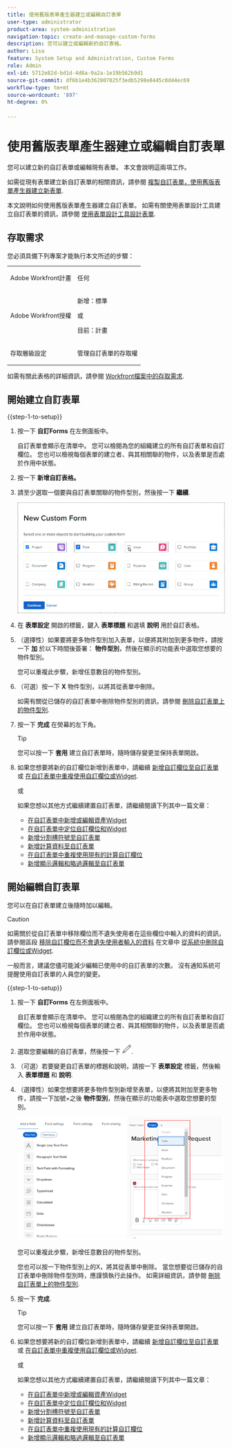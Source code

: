 ```yaml
---
title: 使用舊版表單產生器建立或編輯自訂表單
user-type: administrator
product-area: system-administration
navigation-topic: create-and-manage-custom-forms
description: 您可以建立或編輯新的自訂表格。
author: Lisa
feature: System Setup and Administration, Custom Forms
role: Admin
exl-id: 5712e82d-bd1d-4d8a-9a2a-1e19b562b9d1
source-git-commit: df6b1e4b362807025f3edb5298e8445c0d44ec69
workflow-type: tm+mt
source-wordcount: '897'
ht-degree: 0%

---
```


# 使用舊版表單產生器建立或編輯自訂表單

<!--Audited: 01/2024-->

您可以建立新的自訂表單或編輯現有表單。 本文會說明這兩項工作。

如需從現有表單建立新自訂表單的相關資訊，請參閱 [複製自訂表單，使用舊版表單產生器建立新表單](../../../administration-and-setup/customize-workfront/create-manage-custom-forms/copy-custom-form-to-create-a-new-one.md).

本文說明如何使用舊版表單產生器建立自訂表單。 如需有關使用表單設計工具建立自訂表單的資訊，請參閱 [使用表單設計工具設計表單](/help/quicksilver/administration-and-setup/customize-workfront/create-manage-custom-forms/form-designer/design-a-form/design-a-form.md).

## 存取需求

您必須具備下列專案才能執行本文所述的步驟：

<table style="table-layout:auto"> 
 <col> 
 <col> 
 <tbody> 
  <tr data-mc-conditions=""> 
   <td role="rowheader"> <p>Adobe Workfront計畫</p> </td> 
   <td>任何</td> 
  </tr> 
  <tr> 
   <td role="rowheader">Adobe Workfront授權</td> 
   <td><p>新增：標準</p>
   <p>或</p>
   <p>目前：計畫</p></td> 
  </tr> 
  <tr data-mc-conditions=""> 
   <td role="rowheader">存取層級設定</td> 
   <td> <p>管理自訂表單的存取權</p> </td> 
  </tr>  
 </tbody> 
</table>

如需有關此表格的詳細資訊，請參閱 [Workfront檔案中的存取需求](/help/quicksilver/administration-and-setup/add-users/access-levels-and-object-permissions/access-level-requirements-in-documentation.md).

## 開始建立自訂表單

{{step-1-to-setup}}

1. 按一下 **自訂Forms** 在左側面板中。

   自訂表單會顯示在清單中。 您可以檢閱為您的組織建立的所有自訂表單和自訂欄位。 您也可以檢視每個表單的建立者、與其相關聯的物件，以及表單是否處於作用中狀態。

1. 按一下 **新增自訂表格。**
1. 請至少選取一個要與自訂表單關聯的物件型別，然後按一下 **繼續**.

   ![](assets/choose-object-type.jpg)

1. 在 **表單設定** 開啟的標籤，鍵入 **表單標題** 和選填 **說明** 用於自訂表格。

1. （選擇性）如果要將更多物件型別加入表單，以便將其附加到更多物件，請按一下 **加** 於以下時間後簽署： **物件型別**，然後在顯示的功能表中選取您想要的物件型別。

   您可以重複此步驟，新增任意數目的物件型別。

1. （可選）按一下 **X** 物件型別，以將其從表單中刪除。

   如需有關從已儲存的自訂表單中刪除物件型別的資訊，請參閱 [刪除自訂表單上的物件型別](../../../administration-and-setup/customize-workfront/create-manage-custom-forms/delete-object-type-on-a-custom-form.md).

1. 按一下 **完成** 在熒幕的左下角。

   >[!TIP]
   >
   >您可以按一下 **套用** 建立自訂表單時，隨時儲存變更並保持表單開啟。

1. 如果您想要將新的自訂欄位新增到表單中，請繼續 [新增自訂欄位至自訂表單](../../../administration-and-setup/customize-workfront/create-manage-custom-forms/add-a-custom-field-to-a-custom-form.md) 或 [在自訂表單中重複使用自訂欄位或Widget](../../../administration-and-setup/customize-workfront/create-manage-custom-forms/reuse-an-existing-field.md).

   或

   如果您想以其他方式繼續建置自訂表單，請繼續閱讀下列其中一篇文章：

   * [在自訂表單中新增或編輯資產Widget](../../../administration-and-setup/customize-workfront/create-manage-custom-forms/add-widget-or-edit-its-properties-in-a-custom-form.md)
   * [在自訂表單中定位自訂欄位和Widget](../../../administration-and-setup/customize-workfront/create-manage-custom-forms/position-fields-in-a-custom-form.md)
   * [新增分割槽符號至自訂表單](../../../administration-and-setup/customize-workfront/create-manage-custom-forms/add-a-section-break-to-a-custom-form.md)
   * [新增計算資料至自訂表單](../../../administration-and-setup/customize-workfront/create-manage-custom-forms/add-calculated-data-to-custom-form.md)
   * [在自訂表單中重複使用現有的計算自訂欄位](../../../administration-and-setup/customize-workfront/create-manage-custom-forms/use-existing-calc-field-new-custom-form.md)
   * [新增顯示邏輯和略過邏輯至自訂表單](../../../administration-and-setup/customize-workfront/create-manage-custom-forms/display-or-skip-logic-custom-form.md)

## 開始編輯自訂表單

您可以在自訂表單建立後隨時加以編輯。

>[!CAUTION]
>
>如需關於從自訂表單中移除欄位而不遺失使用者在這些欄位中輸入的資料的資訊，請參閱區段 [移除自訂欄位而不會遺失使用者輸入的資料](../../../administration-and-setup/customize-workfront/create-manage-custom-forms/delete-a-custom-field.md#remove) 在文章中 [從系統中刪除自訂欄位或Widget](../../../administration-and-setup/customize-workfront/create-manage-custom-forms/delete-a-custom-field.md).
>
>一般而言，建議您儘可能減少編輯已使用中的自訂表單的次數。 沒有通知系統可提醒使用自訂表單的人員您的變更。

{{step-1-to-setup}}

1. 按一下 **自訂Forms** 在左側面板中。

   自訂表單會顯示在清單中。 您可以檢閱為您的組織建立的所有自訂表單和自訂欄位。 您也可以檢視每個表單的建立者、與其相關聯的物件，以及表單是否處於作用中狀態。

1. 選取您要編輯的自訂表單，然後按一下 ![編輯圖示](assets/edit-icon.png).
1. （可選）若要變更自訂表單的標題和說明，請按一下 **表單設定** 標籤，然後輸入 **表單標題** 和 **說明**.

1. （選擇性）如果您想要將更多物件型別新增至表單，以便將其附加至更多物件，請按一下加號+之後 **物件型別**，然後在顯示的功能表中選取您想要的型別。

   ![](assets/add-object-type-existing-form.png)

   您可以重複此步驟，新增任意數目的物件型別。

   您也可以按一下物件型別上的X，將其從表單中刪除。 當您想要從已儲存的自訂表單中刪除物件型別時，應謹慎執行此操作。 如需詳細資訊，請參閱 [刪除自訂表單上的物件型別](../../../administration-and-setup/customize-workfront/create-manage-custom-forms/delete-object-type-on-a-custom-form.md).

1. 按一下 **完成**.

   >[!TIP]
   >
   >您可以按一下 **套用** 建立自訂表單時，隨時儲存變更並保持表單開啟。

1. 如果您想要將新的自訂欄位新增到表單中，請繼續 [新增自訂欄位至自訂表單](../../../administration-and-setup/customize-workfront/create-manage-custom-forms/add-a-custom-field-to-a-custom-form.md) 或 [在自訂表單中重複使用自訂欄位或Widget](../../../administration-and-setup/customize-workfront/create-manage-custom-forms/reuse-an-existing-field.md).

   或

   如果您想以其他方式繼續建置自訂表單，請繼續閱讀下列其中一篇文章：

   * [在自訂表單中新增或編輯資產Widget](../../../administration-and-setup/customize-workfront/create-manage-custom-forms/add-widget-or-edit-its-properties-in-a-custom-form.md)
   * [在自訂表單中定位自訂欄位和Widget](../../../administration-and-setup/customize-workfront/create-manage-custom-forms/position-fields-in-a-custom-form.md)
   * [新增分割槽符號至自訂表單](../../../administration-and-setup/customize-workfront/create-manage-custom-forms/add-a-section-break-to-a-custom-form.md)
   * [新增計算資料至自訂表單](../../../administration-and-setup/customize-workfront/create-manage-custom-forms/add-calculated-data-to-custom-form.md)
   * [在自訂表單中重複使用現有的計算自訂欄位](../../../administration-and-setup/customize-workfront/create-manage-custom-forms/use-existing-calc-field-new-custom-form.md)
   * [新增顯示邏輯和略過邏輯至自訂表單](../../../administration-and-setup/customize-workfront/create-manage-custom-forms/display-or-skip-logic-custom-form.md)
